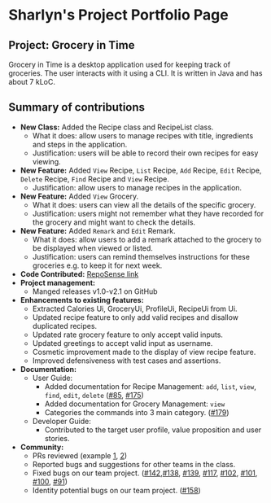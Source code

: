 # Sharlyn's Project Portfolio Page

## Project: Grocery in Time
Grocery in Time is a desktop application used for keeping track of groceries.
The user interacts with it using a CLI. It is written in Java and has about 7 kLoC.

## Summary of contributions
* **New Class:** Added the Recipe class and RecipeList class. 
  * What it does: allow users to manage recipes with title, ingredients and steps in the application. 
  * Justification: users will be able to record their own recipes for easy viewing.
* **New Feature:** Added `View` Recipe, `List` Recipe, `Add` Recipe, `Edit` Recipe, `Delete` Recipe, `Find` Recipe and `View` Recipe. 
  * Justification: allow users to manage recipes in the application.
* **New Feature:** Added `View` Grocery.
  * What it does: users can view all the details of the specific grocery.
  * Justification: users might not remember what they have recorded for the grocery and might want to check the details.
* **New Feature:** Added `Remark` and `Edit` Remark.
  * What it does: allow users to add a remark attached to the grocery to be displayed when viewed or listed.
  * Justification: users can remind themselves instructions for these groceries e.g. to keep it for next week.
* **Code Contributed:** [RepoSense link](https://nus-cs2113-ay2324s2.github.io/tp-dashboard/?search=sharlynlui&breakdown=true&sort=groupTitle%20dsc&sortWithin=title&since=2024-02-23&timeframe=commit&mergegroup=&groupSelect=groupByRepos&checkedFileTypes=docs~functional-code~test-code~other)
* **Project management:** 
  * Manged releases v1.0-v2.1 on GitHub
* **Enhancements to existing features:** 
  * Extracted Calories Ui, GroceryUi, ProfileUi, RecipeUi from Ui.
  * Updated recipe feature to only add valid recipes and disallow duplicated recipes.
  * Updated rate grocery feature to only accept valid inputs.
  * Updated greetings to accept valid input as username.
  * Cosmetic improvement made to the display of view recipe feature. 
  * Improved defensiveness with test cases and assertions.
* **Documentation:**
  * User Guide:
    * Added documentation for Recipe Management: `add`, `list`, `view`, `find`, `edit`, `delete` ([#85](https://github.com/AY2324S2-CS2113-T12-2/tp/pull/85/commits), [#175](https://github.com/AY2324S2-CS2113-T12-2/tp/pull/175))
    * Added documentation for Grocery Management: `view`
    * Categories the commands into 3 main category. ([#179](https://github.com/AY2324S2-CS2113-T12-2/tp/pull/179))
  * Developer Guide:
    * Contributed to the target user profile, value proposition and user stories.
* **Community:**
  * PRs reviewed (example [1](https://github.com/nus-cs2113-AY2324S2/tp/pull/24), [2](https://github.com/AY2324S2-CS2113-T12-2/tp/pull/24))
  * Reported bugs and suggestions for other teams in the class.
  * Fixed bugs on our team project. ([#142](https://github.com/AY2324S2-CS2113-T12-2/tp/issues/142),[#138](https://github.com/AY2324S2-CS2113-T12-2/tp/issues/138), [#139](https://github.com/AY2324S2-CS2113-T12-2/tp/issues/139), [#117](https://github.com/AY2324S2-CS2113-T12-2/tp/issues/117), [#102](https://github.com/AY2324S2-CS2113-T12-2/tp/issues/102), [#101](https://github.com/AY2324S2-CS2113-T12-2/tp/issues/101), [#100](https://github.com/AY2324S2-CS2113-T12-2/tp/issues/100), [#91](https://github.com/AY2324S2-CS2113-T12-2/tp/issues/91))
  * Identity potential bugs on our team project. ([#158](https://github.com/AY2324S2-CS2113-T12-2/tp/issues/158))
  
